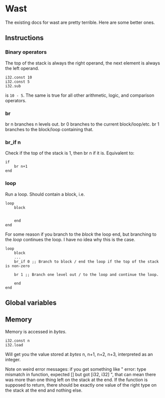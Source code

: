 # Wast

The existing docs for wast are pretty terrible. Here are some better ones.


## Instructions

### Binary operators
The top of the stack is always the right operand, the next element is always the left operand.

    i32.const 10
    i32.const 5
    i32.sub

is `10 - 5`. The same is true for all other arithmetic, logic, and comparison operators.

### br
br n branches n levels out. br 0 branches to the current block/loop/etc. br 1 branches to the block/loop containing that.

### br_if n
Check if the top of the stack is 1, then br n if it is. Equivalent to:

    if
        br n+1
    end

### loop
Run a loop. Should contain a block, i.e.

    loop
        block


        end
    end

For some reason if you branch to the *block* the loop end, but branching to the *loop* continues the loop. I have no idea why this is the case.

    loop
        block
        ...
        br_if 0 ;; Branch to block / end the loop if the top of the stack is non-zero

        br 1 ;; Branch one level out / to the loop and continue the loop.

        end
    end

## Global variables


## Memory
Memory is accessed in *bytes*.

    i32.const n
    i32.load

Will get you the value stored at *bytes* n, n+1, n+2, n+3, interpreted as an integer.

Note on weird error messages: if you get something like " error: type mismatch in function, expected [] but got [i32, i32]
",
that can mean there was more than one thing left on the stack at the end. If the function is supposed to return,
there should be exactly one value of the right type on the stack at the end and nothing else.